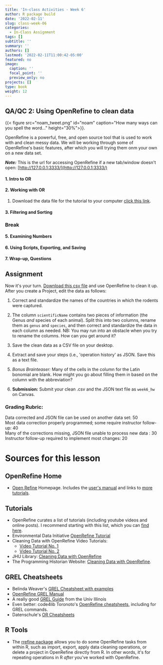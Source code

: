 ```yaml
---
title: 'In-class Activities - Week 6'
author: R package build
date: '2022-02-11'
slug: class-week-06
categories:
  - In-Class Assignment
tags: []
subtitle: ''
summary: ''
authors: []
lastmod: '2022-02-11T11:00:42-05:00'
featured: no
image:
  caption: ''
  focal_point: ''
  preview_only: no
projects: []
type: book
weight: 12
---
```


## QA/QC 2: Using OpenRefine to clean data

{{< figure src="noam_tweet.png" id="noam" caption="How many ways can you spell the word..." height="30%">}}.


OpenRefine is a powerful, free, and open source tool that is used to work with and clean messy data.  We will be working through some of OpenRefine's basic features, after which you will trying them onm your own on a new data set.

**_Note:_** This is the url for accessing OpenRefine if a new tab/window doesn't open: [http://127.0.0.1:3333/](http://127.0.0.1:3333/)

#### **1. Intro to OR**

#### **2. Working with OR**
1. Download the data file for the tutorial to your computer [click this link](https://ndownloader.figshare.com/files/11502815). 

#### **3. Filtering and Sorting**
     
### **Break**

#### **5. Examining Numbers**

#### **6. Using Scripts, Exporting, and Saving**

#### **7. Wrap-up, Questions**  

## **Assignment**

Now it's your turn. [Download this csv file](https://las6292.netlify.app/uploads/exercises/portal_rodents_or_short.csv) and use OpenRefine to clean it up. After you create a Project, edit the data as follows:

1. Correct and standardize the names of the countries in which the rodents were captured. 

2. The column `scientificName` contains two pieces of information (the Genus _and_ species of each animal). Split this into two columns, rename them as `genus` and `species`, and then correct and standardize the data in each column as needed. NB: You may run into an obstacle when you try to rename the columns. How can you get around it?

3. Save the clean data as a CSV file on your desktop.

4. Extract and save your steps (i.e., 'operation history' as JSON. Save this as a text file. 

5. _Bonus Brainteaser:_ Many of the cells in the column for the Latin bonomial are blank. How might you go about filling them in based on the column with the abbreviation?

6. **Submission:** Submit your clean .csv and the JSON text file as `week6_hw` on Canvas.  

### Grading Rubric: 

Data corrected and JSON file can be used on another data set: 50  
Most data correction properly programmed; some require instructor follow-up: 40  
Many of the corrections missing, JSON file unable to process new data : 30  
Instructor follow-up required to implement most changes: 20  

# Sources for this lesson 

## OpenRefine Home

*  [Open Refine](https://openrefine.org/) Homepage. Includes the [user's manual](https://docs.openrefine.org/) and links to [more tutorials](https://openrefine.org/documentation.html).


## Tutorials

* OpenRefine curates a list of tutorials (including youtube videos and online posts). I recommend starting with this list, which you can [find here](https://openrefine.org/external_resources).
* Environmental Data Initiative [OpenRefine Tutorial](https://environmentaldatainitiative.org/webinars-events/previous-edi-events/how-to-clean-and-format-data-using-r-packages-datamaid-dplyr-openrefine-excel/)
* Cleaning Data with OpenRefine Video Tutorials: 
    * [Video Tutorial No. 1](https://www.youtube.com/watch?v=nORS7STbLyk)
    * [Video Tutorial No. 2](https://www.youtube.com/watch?v=xZlz4ISgNBc)
*  JHU Library: [Cleaning Data with OpenRefine](https://libjohn.github.io/openrefine/index.html)
* The Programming Historian Website: [Cleaning Data with OpenRefine](https://doi.org/10.46430/phen0023).

## GREL Cheatsheets

* Belinda Weaver's [GREL Cheatsheet with examples](https://github.com/weaverbel/teachingfiles/blob/master/grel_value_replace.md) 
* [OpenRefine GREL Manual](https://docs.openrefine.org/manual/expressions/#grel-general-refine-expression-language)
* A really good [GREL Guide](https://guides.library.illinois.edu/openrefine/grel) from the Univ Illinois
* Even better: code4lib Toronoto's [OpenRefine cheatsheets](https://code4libtoronto.github.io/2018-10-12-access/GoogleRefineCheatSheets.pdf), including for GREL commands.
* Datenschule's [OR Cheatsheets](https://datenschule.de/files/downloads/workshops/CheatSheet-Open-Refine.pdf)

## R Tools

* The [rrefine package](https://cran.r-project.org/web/packages/rrefine/vignettes/rrefine-vignette.html) allows you to do some OpenRefine tasks from within R, such as import, export, apply data cleaning operations, or delete a project in OpenRefine directly from R. In other words, it's for repeating operations in R *after* you've worked with OpenRefine.
